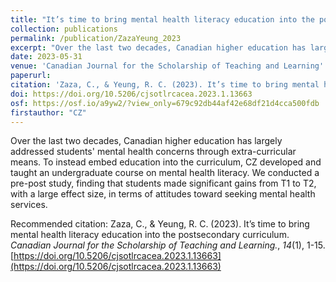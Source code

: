 ```yaml
---
title: "It’s time to bring mental health literacy education into the postsecondary curriculum"
collection: publications
permalink: /publication/ZazaYeung_2023
excerpt: "Over the last two decades, Canadian higher education has largely addressed students' mental health concerns through extra-curricular means. To instead embed education into the curriculum, CZ developed and taught an undergraduate course on mental health literacy. We conducted a pre-post study, finding that students made significant gains from T1 to T2, with a large effect size, in terms of attitudes toward seeking mental health services."
date: 2023-05-31
venue: 'Canadian Journal for the Scholarship of Teaching and Learning'
paperurl: 
citation: 'Zaza, C., & Yeung, R. C. (2023). It’s time to bring mental health literacy education into the postsecondary curriculum. <i>Canadian Journal for the Scholarship of Teaching and Learning.</i>, <i>14</i>(1), 1-15. https://doi.org/10.5206/cjsotlrcacea.2023.1.13663'
doi: https://doi.org/10.5206/cjsotlrcacea.2023.1.13663
osf: https://osf.io/a9yw2/?view_only=679c92db44af42e68df21d4cca500fdb
firstauthor: "CZ"
---
```

Over the last two decades, Canadian higher education has largely addressed students' mental health concerns through extra-curricular means. To instead embed education into the curriculum, CZ developed and taught an undergraduate course on mental health literacy. We conducted a pre-post study, finding that students made significant gains from T1 to T2, with a large effect size, in terms of attitudes toward seeking mental health services.

Recommended citation: Zaza, C., & Yeung, R. C. (2023). It’s time to bring mental health literacy education into the postsecondary curriculum. *Canadian Journal for the Scholarship of Teaching and Learning.*, *14*(1), 1-15. [https://doi.org/10.5206/cjsotlrcacea.2023.1.13663](https://doi.org/10.5206/cjsotlrcacea.2023.1.13663)